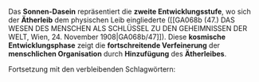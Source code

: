 
Das **Sonnen-Dasein** repräsentiert die **zweite Entwicklungsstufe**, wo sich der **Ätherleib** dem physischen Leib eingliederte ([[GA068b (47.) DAS WESEN DES MENSCHEN ALS SCHLÜSSEL ZU DEN GEHEIMNISSEN DER WELT, Wien, 24. November 1908|GA068b/47]]). Diese **kosmische Entwicklungsphase** zeigt die **fortschreitende Verfeinerung** der **menschlichen Organisation** durch **Hinzufügung** des **Ätherleibes**.

Fortsetzung mit den verbleibenden Schlagwörtern:

